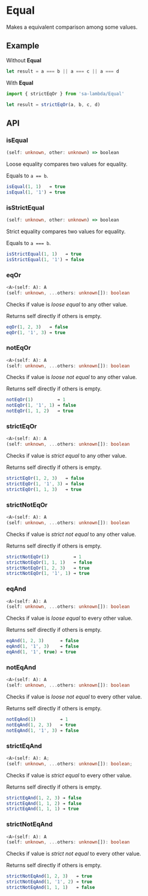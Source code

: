 # Equal

Makes a equivalent comparison among some values.

## Example

Without **Equal**

```ts
let result = a === b || a === c || a === d
```

With **Equal**

```ts
import { strictEqOr } from 'sa-lambda/Equal'

let result = strictEqOr(a, b, c, d)
```

## API

### isEqual

```ts
(self: unknown, other: unknown) => boolean
```

Loose equality compares two values for equality.

Equals to `a == b`.

```ts
isEqual(1, 1)   ➔ true
isEqual(1, '1') ➔ true
```

### isStrictEqual

```ts
(self: unknown, other: unknown) => boolean
```

Strict equality compares two values for equality.

Equals to `a === b`.

```ts
isStrictEqual(1, 1)   ➔ true
isStrictEqual(1, '1') ➔ false
```

### eqOr

```ts
<A>(self: A): A
(self: unknown, ...others: unknown[]): boolean
```

Checks if value is *loose equal* to any other value.

Returns self directly if others is empty.

```ts
eqOr(1, 2, 3)   ➔ false
eqOr(1, '1', 3) ➔ true
```

### notEqOr

```ts
<A>(self: A): A
(self: unknown, ...others: unknown[]): boolean
```

Checks if value is *loose not equal* to any other value.

Returns self directly if others is empty.

```ts
notEqOr(1)         ➔ 1
notEqOr(1, '1', 1) ➔ false
notEqOr(1, 1, 2)   ➔ true
```

### strictEqOr

```ts
<A>(self: A): A
(self: unknown, ...others: unknown[]): boolean
```

Checks if value is *strict equal* to any other value.

Returns self directly if others is empty.

```ts
strictEqOr(1, 2, 3)   ➔ false
strictEqOr(1, '1', 3) ➔ false
strictEqOr(1, 1, 3)   ➔ true
```

### strictNotEqOr

```ts
<A>(self: A): A
(self: unknown, ...others: unknown[]): boolean
```

Checks if value is *strict not equal* to any other value.

Returns self directly if others is empty.

```ts
strictNotEqOr(1)         ➔ 1
strictNotEqOr(1, 1, 1)   ➔ false
strictNotEqOr(1, 2, 3)   ➔ true
strictNotEqOr(1, '1', 1) ➔ true
```

### eqAnd

```ts
<A>(self: A): A
(self: unknown, ...others: unknown[]): boolean
```

Checks if value is *loose equal* to every other value.

Returns self directly if others is empty.

```ts
eqAnd(1, 2, 3)      ➔ false
eqAnd(1, '1', 3)    ➔ false
eqAnd(1, '1', true) ➔ true
```

### notEqAnd

```ts
<A>(self: A): A
(self: unknown, ...others: unknown[]): boolean
```

Checks if value is *loose not equal* to every other value.

Returns self directly if others is empty.

```ts
notEqAnd(1)         ➔ 1
notEqAnd(1, 2, 3)   ➔ true
notEqAnd(1, '1', 3) ➔ false
```

### strictEqAnd

```ts
<A>(self: A): A;
(self: unknown, ...others: unknown[]): boolean;
```

Checks if value is *strict equal* to every other value.

Returns self directly if others is empty.

```ts
strictEqAnd(1, 2, 3) ➔ false
strictEqAnd(1, 1, 2) ➔ false
strictEqAnd(1, 1, 1) ➔ true
```

### strictNotEqAnd

```ts
<A>(self: A): A
(self: unknown, ...others: unknown[]): boolean
```

Checks if value is *strict not equal* to every other value.

Returns self directly if others is empty.

```ts
strictNotEqAnd(1, 2, 3)   ➔ true
strictNotEqAnd(1, '1', 2) ➔ true
strictNotEqAnd(1, 1, 1)   ➔ false
```